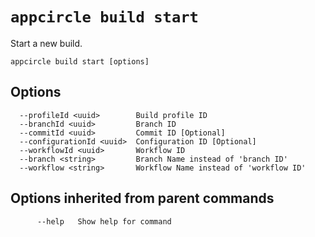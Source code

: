 # `appcircle build start`

Start a new build.

```plaintext
appcircle build start [options]
```

## Options

```plaintext
  --profileId <uuid>        Build profile ID
  --branchId <uuid>         Branch ID
  --commitId <uuid>         Commit ID [Optional]
  --configurationId <uuid>  Configuration ID [Optional]
  --workflowId <uuid>       Workflow ID
  --branch <string>         Branch Name instead of 'branch ID'
  --workflow <string>       Workflow Name instead of 'workflow ID'
```
## Options inherited from parent commands

```plaintext
      --help   Show help for command
```
